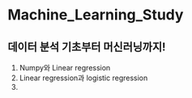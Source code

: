 # Machine_Learning_Study

## 데이터 분석 기초부터 머신러닝까지!

1. Numpy와 Linear regression
2. Linear regression과 logistic regression
3. 
